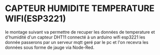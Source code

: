 # CAPTEUR HUMIDITE TEMPERATURE WIFI(ESP3221)
le montage suivant va permettre de recuper les données de temperature et d'humidité
d'un capteur DHT11 connecté à un arduino wifi esp3221 les donnée passerons par un serveur mqtt geré
par le pc et l'on recevra les données sous forme de jauge via Node-Red.
